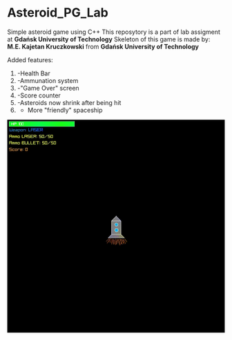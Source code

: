 # Asteroid_PG_Lab
Simple asteroid game using C++
This reposytory is a part of lab assigment at **Gdańsk University of Technology**
Skeleton of this game is made by:
**M.E. Kajetan Kruczkowski** from **Gdańsk University of Technology** 


Added features:
1. -Health Bar
2. -Ammunation system
3. -"Game Over" screen
4. -Score counter
5. -Asteroids now shrink after being hit
5. - More "friendly" spaceship




![przykład działania](asteroidy.gif)
